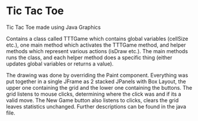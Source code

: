# Tic Tac Toe
 Tic Tac Toe made using Java Graphics
 
 Contains a class called TTTGame which contains global variables (cellSize etc.), one main method which activates the
    TTTGame method, and helper methods which represent various actions (isDraw etc.). The main methods runs the class,
    and each helper method does a specific thing (either updates global variables or returns a value).

 The drawing was done by overriding the Paint component. Everything was put together in a single JFrame as 2 stacked
    JPanels with Box Layout, the upper one containing the grid and the lower one containing the buttons. The grid listens to mouse clicks,
    determining where the click was and if its a valid move. The New Game button also listens to clicks, clears the grid
    leaves statistics unchanged. Further descriptions can be found in the java file.

